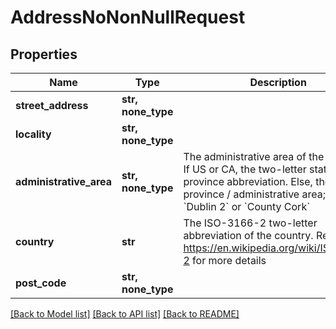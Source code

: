 # AddressNoNonNullRequest


## Properties
Name | Type | Description | Notes
------------ | ------------- | ------------- | -------------
**street_address** | **str, none_type** |  | 
**locality** | **str, none_type** |  | 
**administrative_area** | **str, none_type** | The administrative area of the address. If US or CA, the two-letter state or province abbreviation. Else, the province / administrative area; such as, &#x60;Dublin 2&#x60; or &#x60;County Cork&#x60;  | 
**country** | **str** | The ISO-3166-2 two-letter abbreviation of the country. Reference https://en.wikipedia.org/wiki/ISO_3166-2 for more details  | 
**post_code** | **str, none_type** |  | 

[[Back to Model list]](../README.md#documentation-for-models) [[Back to API list]](../README.md#documentation-for-api-endpoints) [[Back to README]](../README.md)


